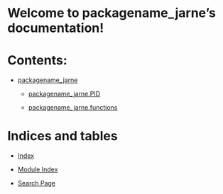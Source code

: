 <!-- examplecode documentation master file, created by
sphinx-quickstart on Mon Mar  6 11:10:24 2017.
You can adapt this file completely to your liking, but it should at least
contain the root `toctree` directive. -->
# Welcome to packagename_jarne’s documentation!

# Contents:


* [packagename_jarne](_autosummary/packagename_jarne.md)


    * [packagename_jarne.PID](_autosummary/packagename_jarne.PID.md)


    * [packagename_jarne.functions](_autosummary/packagename_jarne.functions.md)


<!-- packagename_jarne/index.rst -->
<!-- packagename_jarne/submodule/index.rst -->
# Indices and tables


* [Index](genindex.md)


* [Module Index](py-modindex.md)


* [Search Page](search.md)
